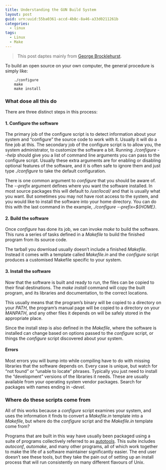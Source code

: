 ```yaml
---
title: Understanding the GUN Build System
layout: post
guid: urn:uuid:55ba0361-accd-4b8c-8a46-a33d0211261b
categories:
  - linux
tags:
  - Linux
  - Make
---
```


> This post daptes mainly from [George Brocklehurst](https://robots.thoughtbot.com/the-magic-behind-configure-make-make-install).


To build an open source on your own computer, the general procedure is simply like:
```
    ./configure
    make
    make install
```


### What dose all this do
There are three distinct steps in this process:

#### 1. Configure the software
The primary job of the configure script is to detect information about your system and “configure” the source code to work with it. Usually it will do a fine job at this. The secondary job of the configure script is to allow you, the system administrator, to customize the software a bit. Running *./configure --help* should give you a list of command line arguments you can pass to the configure script. Usually these extra arguments are for enabling or disabling optional features of the software, and it is often safe to ignore them and just type *./configure* to take the default configuration.

There is one common argument to *configure* that you should be aware of. The *--prefix* argument defines where you want the software installed. In most source packages this will default to */usr/local/* and that is usually what you want. But sometimes you may not have root access to the system, and you would like to install the software into your home directory. You can do this with the last command in the example, *./configure --prefix=${HOME}*.

#### 2. Build the software
Once *configure* has done its job, we can invoke *make* to build the software. This runs a series of tasks defined in a *Makefile* to build the finished program from its source code.

The tarball you download usually doesn’t include a finished *Makefile*. Instead it comes with a template called *Makefile.in* and the *configure* script produces a customised Makefile specific to your system.

#### 3. Install the software
Now that the software is built and ready to run, the files can be copied to their final destinations. The *make install* command will copy the built program, and its libraries and documentation, to the correct locations.

This usually means that the program’s binary will be copied to a directory on your *PATH*, the program’s manual page will be copied to a directory on your *MANPATH*, and any other files it depends on will be safely stored in the appropriate place.

Since the install step is also defined in the *Makefile*, where the software is installed can change based on options passed to the *configure* script, or things the *configure* script discovered about your system.

#### Errors
Most errors you will bump into while compiling have to do with missing libraries that the software depends on. Every case is unique, but watch for “not found” or “unable to locate” phrases. Typically you just need to install the “development” versions of the libraries it needs. These are usually available from your operating system vendor packages. Search for packages with names ending in *-devel*.


### Where do these scripts come from
All of this works because a *configure* script examines your system, and uses the information it finds to convert a *Makefile.in* template into a *Makefile*, but where do the *configure* script and the *Makefile.in* template come from?

Programs that are built in this way have usually been packaged using a suite of programs collectively referred to as [autotools](https://www.gnu.org/software/automake/manual/html_node/Autotools-Introduction.html#Autotools-Introduction). This suite includes *autoconf*, *automake*, and many other programs, all of which work together to make the life of a software maintainer significantly easier. The end user doesn’t see these tools, but they take the pain out of setting up an install process that will run consistently on many different flavours of Unix.
